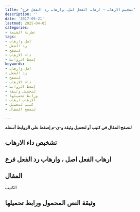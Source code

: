 ```yaml
---
title: "تشخيص الارهاب – ارهاب الفعل اصل، وارهاب رد الفعل فرع"
description: ''
date: '2017-05-21'
lastmod: 2025-04-05
categories:
- نظرية القيمة
tags:
- اصل وارهاب
- رد الفعل
- لتصفح
- داء الارهاب
- إضغط الروابط
keywords:
- اصل وارهاب
- رد الفعل
- لتصفح
- داء الارهاب
- إضغط الروابط
- لتحميل وثيقة
- ورابط تحميلها
- الارهاب ارهاب
- كتيب لتحميل
- لتصفح المقال

---
```

**لتصفح المقال في كتيب أو لتحميل وثيقة و-ن-م إضغط على الروابط أسفله**

## **تشخيص داء الارهاب**

## **ارهاب الفعل اصل ، وارهاب رد الفعل فرع**

## المقال

الكتيب

## وثيقة النص المحمول ورابط تحميلها

###
